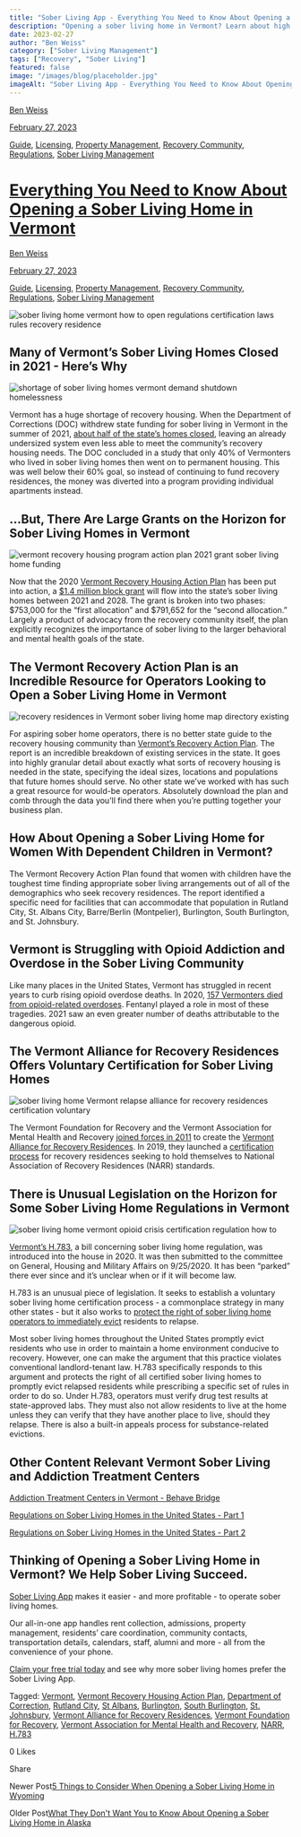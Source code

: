 ```yaml
---
title: "Sober Living App - Everything You Need to Know About Opening a Sober Living Home in Vermont"
description: "Opening a sober living home in Vermont? Learn about high demand, grants, VTARR certification, & new laws like Act 163 on eviction & home surveying."
date: 2023-02-27
author: "Ben Weiss"
category: ["Sober Living Management"]
tags: ["Recovery", "Sober Living"]
featured: false
image: "/images/blog/placeholder.jpg"
imageAlt: "Sober Living App - Everything You Need to Know About Opening a Sober Living Home in Vermont"
---
```


[Ben Weiss](../../../../sober-living-app-blog%EF%B9%96author=5a811b27db7926c296af1851.html)

[February 27, 2023](everything-you-need-to-know-about-opening-a-sober-living-home-in-vermontnbsp.html)

[Guide](../../../category/Guide.html), [Licensing](../../../category/Licensing.html), [Property Management](../../../category/Property+Management.html), [Recovery Community](../../../category/Recovery+Community.html), [Regulations](../../../category/Regulations.html), [Sober Living Management](../../../category/Sober+Living+Management.html)

#  [Everything You Need to Know About Opening a Sober Living Home in Vermont ](everything-you-need-to-know-about-opening-a-sober-living-home-in-vermontnbsp.html)

[Ben Weiss](../../../../sober-living-app-blog%EF%B9%96author=5a811b27db7926c296af1851.html)

[February 27, 2023](everything-you-need-to-know-about-opening-a-sober-living-home-in-vermontnbsp.html)

[Guide](../../../category/Guide.html), [Licensing](../../../category/Licensing.html), [Property Management](../../../category/Property+Management.html), [Recovery Community](../../../category/Recovery+Community.html), [Regulations](../../../category/Regulations.html), [Sober Living Management](../../../category/Sober+Living+Management.html)

![sober living home vermont how to open regulations certification laws rules recovery residence](/images/blog/everything-you-need-to-know-about-opening-a-sober-living-home-in-vermontnbsp/Screen_Shot_2023-02-26_at_7.20.45_PM.png)

## Many of Vermont’s Sober Living Homes Closed in 2021 - Here’s Why

![shortage of sober living homes vermont demand shutdown homelessness](/images/blog/everything-you-need-to-know-about-opening-a-sober-living-home-in-vermontnbsp/Screen_Shot_2023-02-26_at_7.20.54_PM.png)

Vermont has a huge shortage of recovery housing. When the Department of Corrections (DOC) withdrew state funding for sober living in Vermont in the summer of 2021, [about half of the state’s homes closed](https://www.sevendaysvt.com/vermont/shutdown-of-several-vermont-sober-houses-leaves-residents-in-the-lurch/Content?oid=34317486), leaving an already undersized system even less able to meet the community’s recovery housing needs. The DOC concluded in a study that only 40% of Vermonters who lived in sober living homes then went on to permanent housing. This was well below their 60% goal, so instead of continuing to fund recovery residences, the money was diverted into a program providing individual apartments instead. 

## …But, There Are Large Grants on the Horizon for Sober Living Homes in Vermont 

![vermont recovery housing program action plan 2021 grant sober living home funding](/images/blog/everything-you-need-to-know-about-opening-a-sober-living-home-in-vermontnbsp/Screen_Shot_2023-02-26_at_7.21.04_PM.png)

Now that the 2020 [Vermont Recovery Housing Action Plan](../../../../../outside.vermont.gov/agency/ACCD/ACCD_Web_Docs/CD/VCDP/RHP/CD-VCDP-RecoveryHousingProgramActionPlanApproved.pdf) has been put into action, a [$1.4 million block grant](https://vermontbiz.com/news/2022/february/02/scott-announces-14-million-grant-funding-recovery-housing-projects) will flow into the state’s sober living homes between 2021 and 2028. The grant is broken into two phases: $753,000 for the “first allocation” and $791,652 for the “second allocation.” Largely a product of advocacy from the recovery community itself, the plan explicitly recognizes the importance of sober living to the larger behavioral and mental health goals of the state. 

## The Vermont Recovery Action Plan is an Incredible Resource for Operators Looking to Open a Sober Living Home in Vermont 

![recovery residences in Vermont sober living home map directory existing](/images/blog/everything-you-need-to-know-about-opening-a-sober-living-home-in-vermontnbsp/Screen_Shot_2023-02-20_at_5.52.10_PM.png)

For aspiring sober home operators, there is no better state guide to the recovery housing community than [Vermont’s Recovery Action Plan](../../../../../outside.vermont.gov/agency/ACCD/ACCD_Web_Docs/CD/VCDP/RHP/CD-VCDP-RecoveryHousingProgramActionPlanApproved.pdf). The report is an incredible breakdown of existing services in the state. It goes into highly granular detail about exactly what sorts of recovery housing is needed in the state, specifying the ideal sizes, locations and populations that future homes should serve. No other state we’ve worked with has such a great resource for would-be operators. Absolutely download the plan and comb through the data you’ll find there when you’re putting together your business plan. 

## How About Opening a Sober Living Home for Women With Dependent Children in Vermont? 

The Vermont Recovery Action Plan found that women with children have the toughest time finding appropriate sober living arrangements out of all of the demographics who seek recovery residences. The report identified a specific need for facilities that can accommodate that population in Rutland City, St. Albans City, Barre/Berlin (Montpelier), Burlington, South Burlington, and St. Johnsbury. 

## Vermont is Struggling with Opioid Addiction and Overdose in the Sober Living Community 

Like many places in the United States, Vermont has struggled in recent years to curb rising opioid overdose deaths. In 2020, [157 Vermonters died from opioid-related overdoses](https://www.sevendaysvt.com/vermont/shutdown-of-several-vermont-sober-houses-leaves-residents-in-the-lurch/Content?oid=34317486). Fentanyl played a role in most of these tragedies. 2021 saw an even greater number of deaths attributable to the dangerous opioid. 

## The Vermont Alliance for Recovery Residences Offers Voluntary Certification for Sober Living Homes 

![sober living home Vermont relapse alliance for recovery residences certification voluntary](/images/blog/everything-you-need-to-know-about-opening-a-sober-living-home-in-vermontnbsp/Screen_Shot_2023-02-20_at_5.29.05_PM.png)

The Vermont Foundation for Recovery and the Vermont Association for Mental Health and Recovery [joined forces in 2011](https://www.burlingtonfreepress.com/story/news/2019/01/03/vermont-and-opioids-regulation-sober-houses-lacking/2054340002/) to create the [Vermont Alliance for Recovery Residences](https://vtarr.org/). In 2019, they launched a [certification process](../../../../../vtarr.org/pdfs2/VTARR-CERT-APPLICATION-AND-REQUIREMENTS.pdf) for recovery residences seeking to hold themselves to National Association of Recovery Residences (NARR) standards. 

## There is Unusual Legislation on the Horizon for Some Sober Living Home Regulations in Vermont 

![sober living home vermont opioid crisis certification regulation how to](/images/blog/everything-you-need-to-know-about-opening-a-sober-living-home-in-vermontnbsp/Screen_Shot_2023-02-20_at_5.26.36_PM.png)

[Vermont’s H.783](https://legislature.vermont.gov/bill/status/2020/H.783), a bill concerning sober living home regulation, was introduced into the house in 2020.  It was then submitted to the committee on General, Housing and Military Affairs on 9/25/2020. It has been “parked” there ever since and it’s unclear when or if it will become law. 

H.783 is an unusual piece of legislation. It seeks to establish a voluntary sober living home certification process - a commonplace strategy in many other states - but it also works to [protect the right of sober living home operators to immediately evict](https://www.sevendaysvt.com/vermont/vermont-sober-homes-seek-the-right-to-boot-those-who-relapse/Content?oid=29875846) residents to relapse. 

Most sober living homes throughout the United States promptly evict residents who use in order to maintain a home environment conducive to recovery. However, one can make the argument that this practice violates conventional landlord-tenant law. H.783 specifically responds to this argument and protects the right of all certified sober living homes to promptly evict relapsed residents while prescribing a specific set of rules in order to do so.   Under H.783, operators must verify drug test results at state-approved labs. They must also not allow residents to live at the home unless they can verify that they have another place to live, should they relapse. There is also a built-in appeals process for substance-related evictions. 

## Other Content Relevant Vermont Sober Living and Addiction Treatment Centers

[Addiction Treatment Centers in Vermont - Behave Bridge](https://bridge.behavehealth.com/rehabs/vermont)

[Regulations on Sober Living Homes in the United States - Part 1 ](../../../2021/8/3/understanding-national-regulations-on-sober-living-homes-in-the-united-states-part-1.html)

[Regulations on Sober Living Homes in the United States - Part 2](../../../2021/8/17/understanding-national-regulations-on-sober-living-homes-in-the-united-states-part-2.html)

## Thinking of Opening a Sober Living Home in Vermont? We Help Sober Living Succeed. 

[Sober Living App](../../../../index.html) makes it easier - and more profitable - to operate sober living homes. 

Our all-in-one app handles rent collection, admissions, property management, residents’ care coordination, community contacts, transportation details, calendars, staff, alumni and more - all from the convenience of your phone.  

[Claim your free trial today](https://behavehealth.com/get-started) and see why more sober living homes prefer the Sober Living App.

Tagged: [Vermont](../../../tag/Vermont.html), [Vermont Recovery Housing Action Plan](../../../tag/Vermont+Recovery+Housing+Action+Plan.html), [Department of Correction](../../../tag/Department+of+Correction.html), [Rutland City](../../../tag/Rutland+City.html), [St Albans](../../../tag/St+Albans.html), [Burlington](../../../tag/Burlington.html), [South Burlington](../../../tag/South+Burlington.html), [St. Johnsbury](../../../tag/St.+Johnsbury.html), [Vermont Alliance for Recovery Residences](../../../tag/Vermont+Alliance+for+Recovery+Residences.html), [Vermont Foundation for Recovery](../../../tag/Vermont+Foundation+for+Recovery.html), [Vermont Association for Mental Health and Recovery](../../../tag/Vermont+Association+for+Mental+Health+and+Recovery.html), [NARR](../../../tag/NARR.html), [H.783](../../../tag/H.783.html)

0 Likes

Share

Newer Post[5 Things to Consider When Opening a Sober Living Home in Wyoming](../../3/1/5-things-to-consider-when-opening-a-sober-living-home-in-wyoming.html)

Older Post[What They Don't Want You to Know About Opening a Sober Living Home in Alaska](../22/what-they-dont-want-you-to-know-about-opening-a-sober-living-home-in-alaska.html)